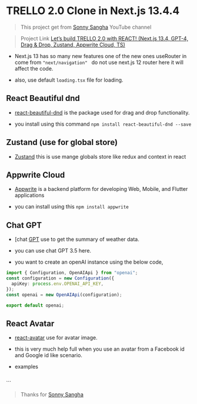 # TRELLO 2.0 Clone in Next.js 13.4.4

>This project get from [Sonny Sangha](https://www.youtube.com/@SonnySangha) YouTube channel

>Project Link [Let’s build TRELLO 2.0 with REACT! (Next.js 13.4, GPT-4, Drag & Drop, Zustand, Appwrite Cloud, TS)](https://youtu.be/TI2AvfCj5oM)


- Next.js 13 has so many new features one of the new ones useRouter in come from `"next/navigation" ` do not use next.js 12 router here it will affect the code.

- also, use default ```loading.tsx``` file for loading.


## React Beautiful dnd

- [react-beautiful-dnd](https://github.com/atlassian/react-beautiful-dnd) is the package used for drag and drop functionality.

- you install using this command ```npm install react-beautiful-dnd --save```

## Zustand (use for global store)

- [Zustand](https://www.npmjs.com/package/zustand) this is use mange globals store like redux and context in react


## Appwrite Cloud

- [Appwrite](https://appwrite.io/) is a backend platform for developing Web, Mobile, and Flutter applications

- you can install using this  ```npm install appwrite```

## Chat GPT

- [chat [GPT](https://platform.openai.com/docs/api-reference) use to get the summary of weather data.

- you can use chat GPT 3.5 here.

- you want to create an openAI instance using the below code,

```typescript
import { Configuration, OpenAIApi } from "openai";
const configuration = new Configuration({
  apiKey: process.env.OPENAI_API_KEY,
});
const openai = new OpenAIApi(configuration);

export default openai;

```

## React Avatar

- [react-avatar](https://www.npmjs.com/package/react-avatar) use for avatar image.

- this is very much help full when you use an avatar from a Facebook id and Google id like scenario.

- examples 

  ```
<Avatar googleId="118096717852922241760" size="100" round={true} />
<Avatar facebookId="100008343750912" size="150" />
<Avatar githubHandle="sitebase" size={150} round="20px" />
<Avatar vkontakteId="1" size="150" />
<Avatar skypeId="sitebase" size="200" />
<Avatar twitterHandle="sitebase" size="40" />
<Avatar name="Wim Mostmans" size="150" />
<Avatar name="Wim Mostmans" size="150" textSizeRatio={1.75} />
<Avatar value="86%" size="40" />
<Avatar size="100" facebook-id="invalidfacebookusername" src="http://www.gravatar.com/avatar/a16a38cdfe8b2cbd38e8a56ab93238d3" />
<Avatar name="Wim Mostmans" unstyled={true} />
  ```



> Thanks for [Sonny Sangha](https://www.youtube.com/@SonnySangha)


